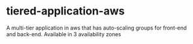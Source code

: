 # tiered-application-aws
A multi-tier application in aws that has auto-scaling groups for front-end and back-end. Available in 3 availability zones
